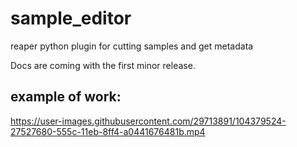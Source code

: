 # sample_editor
reaper python plugin for cutting samples and get metadata


Docs are coming with the first minor release.

## example of work:

https://user-images.githubusercontent.com/29713891/104379524-27527680-555c-11eb-8ff4-a0441676481b.mp4
